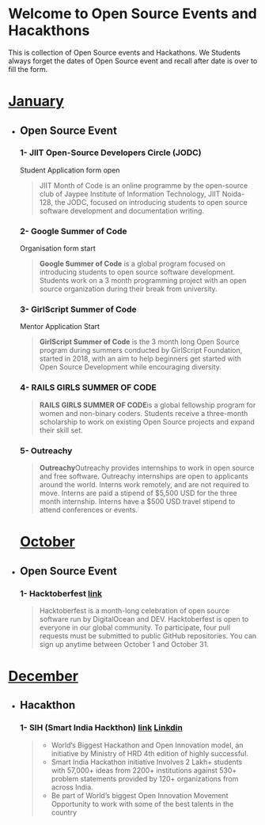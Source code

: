 # Welcome to Open Source Events and Hacakthons

This is collection of Open Source events and Hackathons. We Students always forget the dates of Open Source event and recall after date is over to fill the form.



# <u> January </u>

- ## Open Source Event
	### 1- JIIT Open-Source Developers Circle (JODC)
	Student Application form open
	> JIIT Month of Code is an online programme by the open-source club of Jaypee Institute of Information Technology, JIIT Noida-128, the JODC, focused on introducing students to open source software development and documentation writing.
	### 2- Google Summer of Code 
	Organisation form start
	>  ****Google Summer of Code**** is a global program focused on introducing students to open source software development. Students work on a 3 month programming project with an open source organization during their break from university.
	### 3- GirlScript Summer of Code 
	Mentor Application Start
	> **GirlScript Summer of Code** is the 3 month long Open Source program during summers conducted by GirlScript Foundation, started in 2018, with an aim to help beginners get started with Open Source Development while encouraging diversity.
	
	
     ###  4- RAILS GIRLS SUMMER OF CODE
	> **RAILS GIRLS SUMMER OF CODE**is a global fellowship program for women and non-binary coders. Students receive a three-month scholarship to work on existing Open Source projects and expand their skill set.
	### 5- Outreachy
	
	>**Outreachy**Outreachy provides internships to work in open source and free software.  Outreachy internships are open to applicants around the world. Interns work remotely, and are not required to move. Interns are paid a stipend of $5,500 USD for the three month internship. Interns have a $500 USD travel stipend to attend conferences or events.
	# <u> October </u>
- ## Open Source Event
		
	### 1- Hacktoberfest [link](https://hacktoberfest.digitalocean.com)
	> Hacktoberfest is a month-long celebration of open source software run by DigitalOcean and DEV. Hacktoberfest is open to everyone in our global community. To participate, four pull requests must be submitted to public GitHub repositories. You can sign up anytime between October 1 and October 31.

# <u> December </u>
- ## Hacakthon
	### 1- SIH (Smart India Hackthon) [link](https://www.sih.gov.in)  [Linkdin](https://www.linkedin.com/company/smart-india-hackathon-2020/) 
	>-   World’s Biggest Hackathon and Open Innovation model, an initiative by Ministry of HRD 4th edition of highly successful.
	>-   Smart India Hackathon initiative Involves 2 Lakh+ students with 57,000+ ideas from 2200+ institutions against 530+ problem statements provided by 120+ organizations from across India.
	>-   Be part of World’s biggest Open Innovation Movement Opportunity to work with some of the best talents in the country
